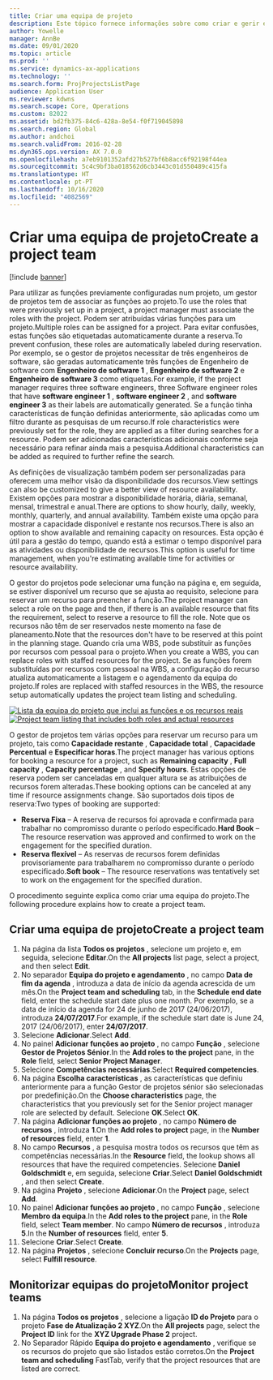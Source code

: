```yaml
---
title: Criar uma equipa de projeto
description: Este tópico fornece informações sobre como criar e gerir equipas de projeto.
author: Yowelle
manager: AnnBe
ms.date: 09/01/2020
ms.topic: article
ms.prod: ''
ms.service: dynamics-ax-applications
ms.technology: ''
ms.search.form: ProjProjectsListPage
audience: Application User
ms.reviewer: kdwns
ms.search.scope: Core, Operations
ms.custom: 82022
ms.assetid: bd2fb375-84c6-428a-8e54-f0f719045898
ms.search.region: Global
ms.author: andchoi
ms.search.validFrom: 2016-02-28
ms.dyn365.ops.version: AX 7.0.0
ms.openlocfilehash: a7eb9101352afd27b527bf6b8acc6f92198f44ea
ms.sourcegitcommit: 5c4c9bf3ba018562d6cb3443c01d550489c415fa
ms.translationtype: HT
ms.contentlocale: pt-PT
ms.lasthandoff: 10/16/2020
ms.locfileid: "4082569"
---
```

# <a name="create-a-project-team"></a><span data-ttu-id="e5e05-103">Criar uma equipa de projeto</span><span class="sxs-lookup"><span data-stu-id="e5e05-103">Create a project team</span></span>

[!include [banner](../includes/banner.md)]

<span data-ttu-id="e5e05-104">Para utilizar as funções previamente configuradas num projeto, um gestor de projetos tem de associar as funções ao projeto.</span><span class="sxs-lookup"><span data-stu-id="e5e05-104">To use the roles that were previously set up in a project, a project manager must associate the roles with the project.</span></span> <span data-ttu-id="e5e05-105">Podem ser atribuídas várias funções para um projeto.</span><span class="sxs-lookup"><span data-stu-id="e5e05-105">Multiple roles can be assigned for a project.</span></span> <span data-ttu-id="e5e05-106">Para evitar confusões, estas funções são etiquetadas automaticamente durante a reserva.</span><span class="sxs-lookup"><span data-stu-id="e5e05-106">To prevent confusion, these roles are automatically labeled during reservation.</span></span> <span data-ttu-id="e5e05-107">Por exemplo, se o gestor de projetos necessitar de três engenheiros de software, são geradas automaticamente três funções de Engenheiro de software com **Engenheiro de software 1** , **Engenheiro de software 2** e **Engenheiro de software 3** como etiquetas.</span><span class="sxs-lookup"><span data-stu-id="e5e05-107">For example, if the project manager requires three software engineers, three Software engineer roles that have **software engineer 1** , **software engineer 2** , and **software engineer 3** as their labels are automatically generated.</span></span> <span data-ttu-id="e5e05-108">Se a função tinha características de função definidas anteriormente, são aplicadas como um filtro durante as pesquisas de um recurso.</span><span class="sxs-lookup"><span data-stu-id="e5e05-108">If role characteristics were previously set for the role, they are applied as a filter during searches for a resource.</span></span> <span data-ttu-id="e5e05-109">Podem ser adicionadas características adicionais conforme seja necessário para refinar ainda mais a pesquisa.</span><span class="sxs-lookup"><span data-stu-id="e5e05-109">Additional characteristics can be added as required to further refine the search.</span></span>

<span data-ttu-id="e5e05-110">As definições de visualização também podem ser personalizadas para oferecem uma melhor visão da disponibilidade dos recursos.</span><span class="sxs-lookup"><span data-stu-id="e5e05-110">View settings can also be customized to give a better view of resource availability.</span></span> <span data-ttu-id="e5e05-111">Existem opções para mostrar a disponibilidade horária, diária, semanal, mensal, trimestral e anual.</span><span class="sxs-lookup"><span data-stu-id="e5e05-111">There are options to show hourly, daily, weekly, monthly, quarterly, and annual availability.</span></span> <span data-ttu-id="e5e05-112">Também existe uma opção para mostrar a capacidade disponível e restante nos recursos.</span><span class="sxs-lookup"><span data-stu-id="e5e05-112">There is also an option to show available and remaining capacity on resources.</span></span> <span data-ttu-id="e5e05-113">Esta opção é útil para a gestão do tempo, quando está a estimar o tempo disponível para as atividades ou disponibilidade de recursos.</span><span class="sxs-lookup"><span data-stu-id="e5e05-113">This option is useful for time management, when you're estimating available time for activities or resource availability.</span></span>

<span data-ttu-id="e5e05-114">O gestor do projetos pode selecionar uma função na página e, em seguida, se estiver disponível um recurso que se ajusta ao requisito, selecione para reservar um recurso para preencher a função.</span><span class="sxs-lookup"><span data-stu-id="e5e05-114">The project manager can select a role on the page and then, if there is an available resource that fits the requirement, select to reserve a resource to fill the role.</span></span> <span data-ttu-id="e5e05-115">Note que os recursos não têm de ser reservados neste momento na fase de planeamento.</span><span class="sxs-lookup"><span data-stu-id="e5e05-115">Note that the resources don't have to be reserved at this point in the planning stage.</span></span> <span data-ttu-id="e5e05-116">Quando cria uma WBS, pode substituir as funções por recursos com pessoal para o projeto.</span><span class="sxs-lookup"><span data-stu-id="e5e05-116">When you create a WBS, you can replace roles with staffed resources for the project.</span></span> <span data-ttu-id="e5e05-117">Se as funções forem substituídas por recursos com pessoal na WBS, a configuração do recurso atualiza automaticamente a listagem e o agendamento da equipa do projeto.</span><span class="sxs-lookup"><span data-stu-id="e5e05-117">If roles are replaced with staffed resources in the WBS, the resource setup automatically updates the project team listing and scheduling.</span></span>

<span data-ttu-id="e5e05-118">[![Lista da equipa do projeto que inclui as funções e os recursos reais](./media/projectresourcing03-1024x368.jpg)](./media/projectresourcing03.jpg)</span><span class="sxs-lookup"><span data-stu-id="e5e05-118">[![Project team listing that includes both roles and actual resources](./media/projectresourcing03-1024x368.jpg)](./media/projectresourcing03.jpg)</span></span> 

<span data-ttu-id="e5e05-119">O gestor de projetos tem várias opções para reservar um recurso para um projeto, tais como **Capacidade restante** , **Capacidade total** , **Capacidade Percentual** e **Especificar horas**.</span><span class="sxs-lookup"><span data-stu-id="e5e05-119">The project manager has various options for booking a resource for a project, such as **Remaining capacity** , **Full capacity** , **Capacity percentage** , and **Specify hours**.</span></span> <span data-ttu-id="e5e05-120">Estas opções de reserva podem ser canceladas em qualquer altura se as atribuições de recursos forem alteradas.</span><span class="sxs-lookup"><span data-stu-id="e5e05-120">These booking options can be canceled at any time if resource assignments change.</span></span> <span data-ttu-id="e5e05-121">São suportados dois tipos de reserva:</span><span class="sxs-lookup"><span data-stu-id="e5e05-121">Two types of booking are supported:</span></span>

- <span data-ttu-id="e5e05-122">**Reserva Fixa** – A reserva de recursos foi aprovada e confirmada para trabalhar no compromisso durante o período especificado.</span><span class="sxs-lookup"><span data-stu-id="e5e05-122">**Hard Book** – The resource reservation was approved and confirmed to work on the engagement for the specified duration.</span></span>
- <span data-ttu-id="e5e05-123">**Reserva flexível** – As reservas de recursos forem definidas provisoriamente para trabalharem no compromisso durante o período especificado.</span><span class="sxs-lookup"><span data-stu-id="e5e05-123">**Soft book** – The resource reservations was tentatively set to work on the engagement for the specified duration.</span></span>

<span data-ttu-id="e5e05-124">O procedimento seguinte explica como criar uma equipa do projeto.</span><span class="sxs-lookup"><span data-stu-id="e5e05-124">The following procedure explains how to create a project team.</span></span>

## <a name="create-a-project-team"></a><span data-ttu-id="e5e05-125">Criar uma equipa de projeto</span><span class="sxs-lookup"><span data-stu-id="e5e05-125">Create a project team</span></span>

1. <span data-ttu-id="e5e05-126">Na página da lista **Todos os projetos** , selecione um projeto e, em seguida, selecione **Editar**.</span><span class="sxs-lookup"><span data-stu-id="e5e05-126">On the **All projects** list page, select a project, and then select **Edit**.</span></span>
2. <span data-ttu-id="e5e05-127">No separador **Equipa do projeto e agendamento** , no campo **Data de fim da agenda** , introduza a data de início da agenda acrescida de um mês.</span><span class="sxs-lookup"><span data-stu-id="e5e05-127">On the **Project team and scheduling** tab, in the **Schedule end date** field, enter the schedule start date plus one month.</span></span> <span data-ttu-id="e5e05-128">Por exemplo, se a data de início da agenda for 24 de junho de 2017 (24/06/2017), introduza **24/07/2017**.</span><span class="sxs-lookup"><span data-stu-id="e5e05-128">For example, if the schedule start date is June 24, 2017 (24/06/2017), enter **24/07/2017**.</span></span>
3. <span data-ttu-id="e5e05-129">Selecione **Adicionar**.</span><span class="sxs-lookup"><span data-stu-id="e5e05-129">Select **Add**.</span></span>
4. <span data-ttu-id="e5e05-130">No painel **Adicionar funções ao projeto** , no campo **Função** , selecione **Gestor de Projetos Sénior**.</span><span class="sxs-lookup"><span data-stu-id="e5e05-130">In the **Add roles to the project** pane, in the **Role** field, select **Senior Project Manager**.</span></span>
5. <span data-ttu-id="e5e05-131">Selecione **Competências necessárias**.</span><span class="sxs-lookup"><span data-stu-id="e5e05-131">Select **Required competencies**.</span></span>
6. <span data-ttu-id="e5e05-132">Na página **Escolha características** , as características que definiu anteriormente para a função Gestor de projetos sénior são selecionadas por predefinição.</span><span class="sxs-lookup"><span data-stu-id="e5e05-132">On the **Choose characteristics** page, the characteristics that you previously set for the Senior project manager role are selected by default.</span></span> <span data-ttu-id="e5e05-133">Selecione **OK**.</span><span class="sxs-lookup"><span data-stu-id="e5e05-133">Select **OK**.</span></span>
7. <span data-ttu-id="e5e05-134">Na página **Adicionar funções ao projeto** , no campo **Número de recursos** , introduza **1**.</span><span class="sxs-lookup"><span data-stu-id="e5e05-134">On the **Add roles to project** page, in the **Number of resources** field, enter **1**.</span></span>
8. <span data-ttu-id="e5e05-135">No campo **Recursos** , a pesquisa mostra todos os recursos que têm as competências necessárias.</span><span class="sxs-lookup"><span data-stu-id="e5e05-135">In the **Resource** field, the lookup shows all resources that have the required competencies.</span></span> <span data-ttu-id="e5e05-136">Selecione **Daniel Goldschmidt** e, em seguida, selecione **Criar**.</span><span class="sxs-lookup"><span data-stu-id="e5e05-136">Select **Daniel Goldschmidt** , and then select **Create**.</span></span>
9. <span data-ttu-id="e5e05-137">Na página **Projeto** , selecione **Adicionar**.</span><span class="sxs-lookup"><span data-stu-id="e5e05-137">On the **Project** page, select **Add**.</span></span>
10. <span data-ttu-id="e5e05-138">No painel **Adicionar funções ao projeto** , no campo **Função** , selecione **Membro da equipa**.</span><span class="sxs-lookup"><span data-stu-id="e5e05-138">In the **Add roles to the project** pane, in the **Role** field, select **Team member**.</span></span> <span data-ttu-id="e5e05-139">No campo **Número de recursos** , introduza **5**.</span><span class="sxs-lookup"><span data-stu-id="e5e05-139">In the **Number of resources** field, enter **5**.</span></span>
11. <span data-ttu-id="e5e05-140">Selecione **Criar**.</span><span class="sxs-lookup"><span data-stu-id="e5e05-140">Select **Create**.</span></span>
12. <span data-ttu-id="e5e05-141">Na página **Projetos** , selecione **Concluir recurso**.</span><span class="sxs-lookup"><span data-stu-id="e5e05-141">On the **Projects** page, select **Fulfill resource**.</span></span>

## <a name="monitor-project-teams"></a><span data-ttu-id="e5e05-142">Monitorizar equipas do projeto</span><span class="sxs-lookup"><span data-stu-id="e5e05-142">Monitor project teams</span></span>
1. <span data-ttu-id="e5e05-143">Na página **Todos os projetos** , selecione a ligação **ID do Projeto** para o projeto **Fase de Atualização 2 XYZ**.</span><span class="sxs-lookup"><span data-stu-id="e5e05-143">On the **All projects** page, select the **Project ID** link for the **XYZ Upgrade Phase 2** project.</span></span>
2. <span data-ttu-id="e5e05-144">No Separador Rápido **Equipa do projeto e agendamento** , verifique se os recursos do projeto que são listados estão corretos.</span><span class="sxs-lookup"><span data-stu-id="e5e05-144">On the **Project team and scheduling** FastTab, verify that the project resources that are listed are correct.</span></span>
